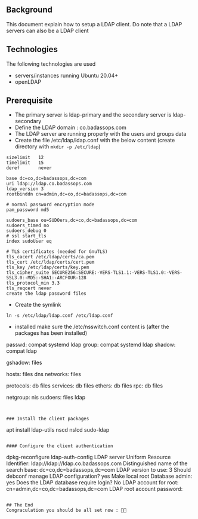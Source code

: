 ## Background
This document explain how to setup a LDAP client.
Do note that a LDAP servers can also be a LDAP client

## Technologies
The following technologies are used
- servers/instances running Ubuntu 20.04+
- openLDAP

## Prerequisite
- The primary server is ldap-primary and the secondary server is ldap-secondary
- Define the LDAP domain : co.badassops.com
- The LDAP server are running properly with the users and groups data 
- Create the file /etc/ldap/ldap.conf with the below content (create directory with `mkdir -p /etc/ldap`)
```
sizelimit   12
timelimit   15
deref       never

base dc=co,dc=badassops,dc=com
uri ldap://ldap.co.badassops.com
ldap_version 3
rootbinddn cn=admin,dc=co,dc=badassops,dc=com

# normal password encryption mode
pam_password md5

sudoers_base ou=SUDOers,dc=co,dc=badassops,dc=com
sudoers_timed no
sudoers_debug 0
# ssl start_tls
index sudoUser eq

# TLS certificates (needed for GnuTLS)
tls_cacert /etc/ldap/certs/ca.pem
tls_cert /etc/ldap/certs/cert.pem
tls_key /etc/ldap/certs/key.pem
tls_cipher_suite SECURE256:SECURE:-VERS-TLS1.1:-VERS-TLS1.0:-VERS-SSL3.0:-MD5:-SHA1:-ARCFOUR-128
tls_protocol_min 3.3
tls_reqcert never
create the ldap password files
```
- Create the symlink
```
ln -s /etc/ldap/ldap.conf /etc/ldap.conf
```
- installed make sure the /etc/nsswitch.conf content is (after the packages has been installed)


passwd: compat systemd ldap
group: compat systemd ldap
shadow: compat ldap

gshadow:        files

hosts:          files dns
networks:       files

protocols:      db files
services:       db files
ethers:         db files
rpc:            db files

netgroup:       nis
sudoers:        files ldap
```


### Install the client packages
```
apt install ldap-utils nscd nslcd sudo-ldap
```

#### Configure the client authentication
```
dpkg-reconfigure ldap-auth-config
    LDAP server Uniform Resource Identifier:    ldap://ldap://ldap.co.badassops.com
    Distinguished name of the search base:      dc=co,dc=badassops,dc=com
    LDAP version to use:                        3
    Should debconf manage LDAP configuration?   yes
    Make local root Database admin:             yes
    Does the LDAP database require login?       No
    LDAP account for root:                      cn=admin,dc=co,dc=badassops,dc=com
    LDAP root account password:                 <password>
```

## The End
Congraculation you should be all set now : 🦄👏
